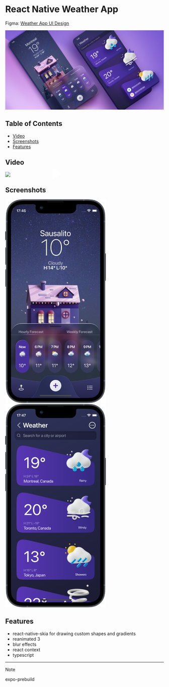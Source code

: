 # React Native Weather App

Figma: [Weather App UI Design](https://www.figma.com/community/file/1100826294536456295/weather-app-ui-design)

![An old rock in the desert](./readme-assets/preview.png)

## Table of Contents

- [Video](#video)
- [Screenshots](#screenshots)
- [Features](#features)

## Video

<div style="position: relative; width: 320px;">
  <a href="https://vimeo.com/912956417?share=copy#t=0">
    <img src="https://i.vimeocdn.com/video/1798511076-4c2703133b2201a669d2c91f1fd0748c99d9ead1b6b2626e0674b1e29d7f77c0-d?mw=400&mh=866&q=70" width="320" style="display: block;">
    <div style="position: absolute; top: 50%; left: 50%; transform: translate(-50%, -50%);">
      <svg xmlns="http://www.w3.org/2000/svg" width="64" height="64" viewBox="0 0 24 24" fill="white">
        <path d="M8 5v14l11-7z"/>
        <path d="M0 0h24v24H0z" fill="none"/>
      </svg>
    </div>
  </a>
</div>

## Screenshots

<p float="left">
  <img src="./readme-assets/fr1.png" width="320" style="margin-right: 16px"/>
  <img src="./readme-assets/fr2.png" width="320" />
</p>

## Features

- react-native-skia for drawing custom shapes and gradients
- reanimated 3
- blur effects
- react context
- typescript

---

> [!NOTE]  
> expo-prebuild
